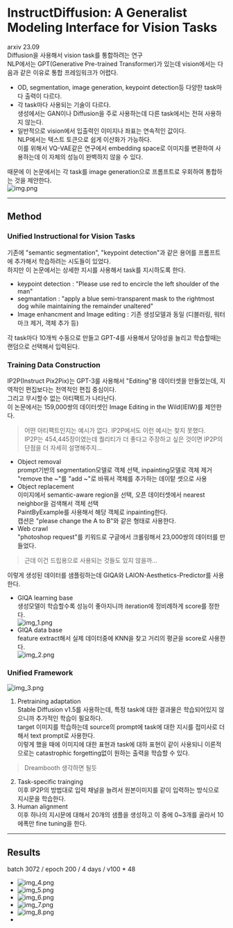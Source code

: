 InstructDiffusion: A Generalist Modeling Interface for Vision Tasks
===
arxiv 23.09  
Diffusion을 사용해서 vision task를 통합하려는 연구  
NLP에서는 GPT(Generative Pre-trained Transformer)가 있는데 vision에서는 다음과 같은 이유로 통합 프레임워크가 어렵다.  
* OD, segmentation, image generation, keypoint detection등 다양한 task마다 출력이 다르다.  
* 각 task마다 사용되는 기술이 다르다.  
  생성에서는 GAN이나 Diffusion을 주로 사용하는데 다른 task에서는 전혀 사용하지 않는다.  
* 일반적으로 vision에서 입출력인 이미지나 좌표는 연속적인 값이다.  
  NLP에서는 텍스트 토큰으로 쉽게 이산화가 가능하다.  
  이를 위해서 VQ-VAE같은 연구에서 embedding space로 이미지를 변환하여 사용하는데 이 자체의 성능이 완벽하지 않을 수 있다.  

때문에 이 논문에서는 각 task를 image generation으로 프롬프트로 우회하여 통합하는 것을 제안한다.  
![img.png](img.png)  
  
***
## Method  
### Unified Instructional for Vision Tasks
기존에 "semantic segmentation", "keypoint detection"과 같은 용어를 프롬프트에 추가해서 학습하려는 시도들이 있었다.  
하지만 이 논문에서는 상세한 지시를 사용해서 task를 지시하도록 한다.  
* keypoint detection : "Please use red to encircle the left shoulder of the man"  
* segmantation : "apply a blue semi-transparent mask to the rightmost dog while maintaining the remainder unaltered"  
* Image enhancment and Image editing : 기존 생성모델과 동일 (디블러링, 워터마크 제거, 객체 추가 등)  

각 task마다 10개씩 수동으로 만들고 GPT-4를 사용해서 당야성을 늘리고 학습할때는 랜덤으로 선택해서 입력된다.  


### Training Data Construction  
IP2P(Instruct Pix2Pix)는 GPT-3를 사용해서 "Editing"용 데이터셋을 만들었는데, 지역적인 편집보다는 전역적인 편집 중심이다.  
그리고 무시할수 없는 아티팩트가 나타난다.  
이 논문에서는 159,000쌍의 데이터셋인 Image Editing in the Wild(IEIW)를 제안한다.  
> 어떤 아티팩트인지는 예시가 없다. IP2P에서도 이런 예시는 찾지 못했다.  
> IP2P는 454,445장이였는데 퀄리티가 더 좋다고 주장하고 싶은 것이면 IP2P의 단점을 더 자세히 설명해주지...  

* Object removal  
  prompt기반의 segmentation모델로 객체 선택, inpainting모델로 객체 제거  
  "remove the ~"를 "add ~"로 바꿔서 객체를 추가하는 데이텉 셋으로 사용  
* Object replacement  
  이미지에서 semantic-aware region을 선택, 오픈 데이터셋에서 nearest neighbor을 검색해서 객체 선택  
  PaintByExample를 사용해서 해당 객체로 inpainting한다.  
  캡션은 "please change the A to B"와 같은 형태로 사용한다.
* Web crawl  
  "photoshop request"를 키워드로 구글에서 크롤링해서 23,000쌍의 데이터를 만들었다.  
> 근데 이건 드립용으로 사용되는 것들도 있지 않을까...  

이렇게 생성된 데이터를 샘플링하는데 GIQA와 LAION-Aesthetics-Predictor를 사용한다. 
* GIQA learning base  
  생성모델이 학습할수록 성능이 좋아지니까 iteration에 정비례하게 score를 정한다.  
  ![img_1.png](img_1.png)
* GIQA data base  
  feature extract해서 실제 데이터중에 KNN을 찾고 거리의 평균을 score로 사용한다.  
  ![img_2.png](img_2.png)

### Unified Framework  
![img_3.png](img_3.png)  
1. Pretraining adaptation  
Stable Diffusion v1.5를 사용하는데, 특정 task에 대한 결과물은 학습되어있지 않으니까 추가적인 학습이 필요하다.  
target 이미지를 학습하는데 source의 prompt에 task에 대한 지시를 접미사로 더해서 text prompt로 사용한다.  
이렇게 했을 때에 이미지에 대한 표현과 task에 대하 표현이 같이 사용되니 이론적으로는 catastrophic forgetting없이 원하는 출력을 학습할 수 있다.  
> Dreambooth 생각하면 될듯  
2. Task-specific trainging  
이후 IP2P의 방법대로 입력 채널을 늘려서 원본이미지를 같이 입력하는 방식으로 지시문을 학습한다.
3. Human alignment  
이후 하나의 지시문에 대해서 20개의 샘플을 생성하고 이 중에 0~3개를 골라서 10에폭만 fine tuning을 한다.  
  
***
## Results
batch 3072 / epoch 200 / 4 days / v100 * 48
* ![img_4.png](img_4.png)  
* ![img_5.png](img_5.png)  
* ![img_6.png](img_6.png)  
* ![img_7.png](img_7.png)  
* ![img_8.png](img_8.png)  
* 
